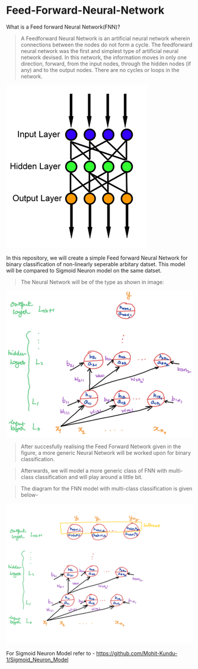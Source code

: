 # Feed-Forward-Neural-Network                                                                   

What is a Feed forward Neural Network(FNN)?
>A Feedforward Neural Network is an artificial neural network wherein connections between the nodes do not form a cycle.
>The feedforward neural network was the first and simplest type of artificial neural network devised.
>In this network, the information moves in only one direction, forward, from the input nodes, through the hidden nodes (if any) and to the output nodes. There are no cycles or loops in the network.
  
 ![](images/Feed_forward_neural_net.gif)


In this repository, we will create a simple Feed forward Neural Network for binary classification of non-linearly seperable arbitary datset. This model will be compared to Sigmoid Neuron model on the same datset.

>The Neural Network will be of the type as shown in image:

![](images/FFNetworkSingle.png)

>After succesfully realising the Feed Forward Network given in the figure, a more generic Neural Network will be worked upon for binary classification.

>Afterwards, we will model a more generic class of FNN with multi-class classification and will play around a little bit.

>The diagram for the FNN model with multi-class classification is given below-

![](images/FFNetworkMultiClass.png)

For Sigmoid Neuron Model refer to - https://github.com/Mohit-Kundu-1/Sigmoid_Neuron_Model
